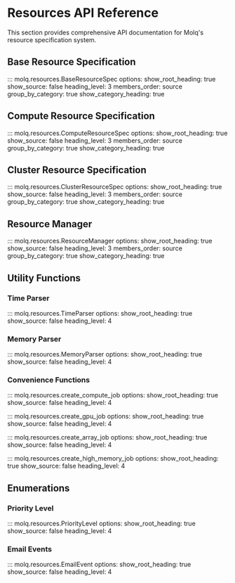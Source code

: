 # Resources API Reference

This section provides comprehensive API documentation for Molq's resource specification system.

## Base Resource Specification

::: molq.resources.BaseResourceSpec
    options:
      show_root_heading: true
      show_source: false
      heading_level: 3
      members_order: source
      group_by_category: true
      show_category_heading: true

## Compute Resource Specification

::: molq.resources.ComputeResourceSpec
    options:
      show_root_heading: true
      show_source: false
      heading_level: 3
      members_order: source
      group_by_category: true
      show_category_heading: true

## Cluster Resource Specification

::: molq.resources.ClusterResourceSpec
    options:
      show_root_heading: true
      show_source: false
      heading_level: 3
      members_order: source
      group_by_category: true
      show_category_heading: true

## Resource Manager

::: molq.resources.ResourceManager
    options:
      show_root_heading: true
      show_source: false
      heading_level: 3
      members_order: source
      group_by_category: true
      show_category_heading: true

## Utility Functions

### Time Parser

::: molq.resources.TimeParser
    options:
      show_root_heading: true
      show_source: false
      heading_level: 4

### Memory Parser

::: molq.resources.MemoryParser
    options:
      show_root_heading: true
      show_source: false
      heading_level: 4

### Convenience Functions

::: molq.resources.create_compute_job
    options:
      show_root_heading: true
      show_source: false
      heading_level: 4

::: molq.resources.create_gpu_job
    options:
      show_root_heading: true
      show_source: false
      heading_level: 4

::: molq.resources.create_array_job
    options:
      show_root_heading: true
      show_source: false
      heading_level: 4

::: molq.resources.create_high_memory_job
    options:
      show_root_heading: true
      show_source: false
      heading_level: 4

## Enumerations

### Priority Level

::: molq.resources.PriorityLevel
    options:
      show_root_heading: true
      show_source: false
      heading_level: 4

### Email Events

::: molq.resources.EmailEvent
    options:
      show_root_heading: true
      show_source: false
      heading_level: 4
